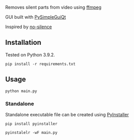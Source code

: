 Removes silent parts from video using [ffmpeg](https://www.ffmpeg.org/)

GUI built with [PySimpleGuiQt](https://github.com/PySimpleGUI/PySimpleGUI)

Inspired by [no-silence](https://github.com/turicas/no-silence)

## Installation

Tested on Python 3.9.2.

```shell
pip install -r requirements.txt
```

## Usage

```shell
python main.py
```

### Standalone

Standalone executable file can be created using [PyInstaller](https://github.com/pyinstaller/pyinstaller)

```shell
pip install pyinstaller
```

```shell
pyinstalelr -wF main.py
```
